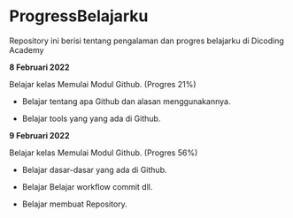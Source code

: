 # ProgressBelajarku
Repository ini berisi tentang pengalaman dan progres belajarku di Dicoding Academy

**8 Februari 2022**

Belajar kelas Memulai Modul Github. (Progres 21%)

* Belajar tentang apa Github dan alasan menggunakannya.

* Belajar tools yang yang ada di Github.


**9 Februari 2022**

Belajar kelas Memulai Modul Github. (Progres 56%)

  * Belajar dasar-dasar yang ada di Github.

  * Belajar Belajar workflow commit dll.

  * Belajar membuat Repository.
